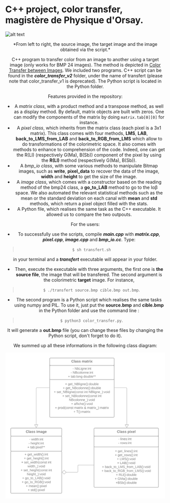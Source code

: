 # C++ project, color transfer, magistère de Physique d'Orsay.

![alt text](https://github.com/Universal-AC/MAG_Color_transfer/blob/master/preview.png?raw=true)

<div align="center">*From left to right, the source image, the target image and the image obtained via the script.*

C++ program to transfer color from an image to another using a target image (only works for BMP 24 images). The method is depicted in [Color Transfer between Images](https://www.cs.tau.ac.il/~turkel/imagepapers/ColorTransfer.pdf). We included two programs. C++ script can be found in the ***color_transfer_v2*** folder, under the name of transfert (please note that color_transfer_v1 is deprecated). The Python script is located in the Python folder.

Features provided in the repository:

* A *matrix class*, with a product method and a transpose method, as well as a display method. By default, matrix objects are built with zeros. One can modify the components of the matrix by doing ``matrix.tab[0][0]`` for instance.
* A *pixel class*, which inherits from the matrix class (each pixel is a 3x1 matrix). This class comes with four methods, **LMS**, **LAB**, **back_to_LMS_from_LAB** and **back_to_RGB_from_LMS** which allow to do transformations of the colorimetric space. It also comes with methods to enhance to comprehension of the code. Indeed, one can get the R(Ll) (respectively G(Ma), B(Sb)) component of the pixel by using the **R(Ll)** method (respectively G(Ma), B(Sb)).
* A *bmp_io class*, with some various methods to manipulate Bitmap images, such as **write**, **pixel_data** to recover the data of the image, **width** and **height** to get the size of the image.
* A *image class*, which comes with a constructor based on the reading method of the bmp24 class, a **go_to_LAB** method to go to the lαβ space. We also automated the relevant statistical methods such as the mean or the standard deviation on each canal with **mean** and **std** methods, which return a pixel object filled with the stats.
* A Python file, which realises the same task as the C++ executable. It allowed us to compare the two outpouts.

For the users:

* To successfully use the scripts, compile ***main.cpp*** with ***matrix.cpp***, ***pixel.cpp***, ***image.cpp*** and ***bmp_io.cc***. Type:
>``$ sh transfert.sh``

in your terminal and a ***transfert*** executable will appear in your folder.

* Then, execute the executable with three arguments, the first one is **the source file**, the image that will be transfered. The second argument is the colorimetric **target** image. For instance, 
>``$ ./transfert source.bmp cible.bmp out.bmp``.
* The second program is a Python script which realises the same tasks using numpy and PIL. To use it, just put the **source.bmp** and **cible.bmp** in the Python folder and use the command line : 
>`` $ python3 color_transfer.py ``.

It will generate a **out.bmp** file (you can change these files by changing the Python script, don't forget to do it).

We summed up all these informations in the following class diagram:

![alt text](https://github.com/Universal-AC/MAG_Color_transfer/blob/master/diag.png?raw=true)
